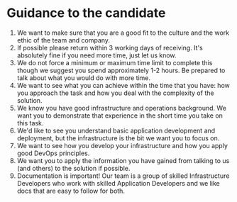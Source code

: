 # Guidance to the candidate

1. We want to make sure that you are a good fit to the culture and the work ethic of the team and company.
1. If possible please return within 3 working days of receiving. It's absolutely fine if you need more time, just let us know.
1. We do not force a minimum or maximum time limit to complete this though we suggest you spend approximately 1-2 hours. Be prepared to talk about what you would do with more time.
1. We want to see what you can achieve within the time that you have: how you approach the task and how you deal with the complexity of the solution.
1. We know you have good infrastructure and operations background. We want you to demonstrate that experience in the short time you take on this task.
1. We'd like to see you understand basic application development and deployment, but the infrastructure is the bit we want you to focus on.
1. We want to see how you develop your infrastructure and how you apply good DevOps principles.
1. We want you to apply the information you have gained from talking to us (and others) to the solution if possible.
1. Documentation is important! Our team is a group of skilled Infrastructure Developers who work with skilled Application Developers and we like docs that are easy to follow for both.
